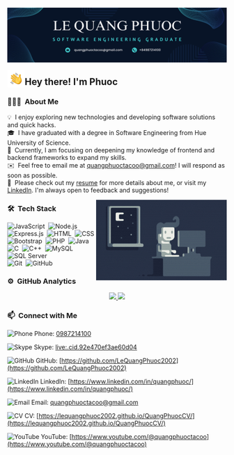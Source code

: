 ![Quang Phuoc Banner](https://raw.githubusercontent.com/LeQuangPhuoc2002/LeQuangPhuoc2002/master/assets/Blue.png)

<img alt="Night Coding" src="./assets/Hand%20Wave.gif" width='40' align="left"/><h2>Hey there! I'm Phuoc</h2>

<!-- ## 👋 &nbsp;Hey there! I'm Phuoc -->

### 👨🏻‍💻 &nbsp;About Me

💡 &nbsp;I enjoy exploring new technologies and developing software solutions and quick hacks.\
🎓 &nbsp;I have graduated with a degree in Software Engineering from Hue University of Science.\
🌱 &nbsp;Currently, I am focusing on deepening my knowledge of frontend and backend frameworks to expand my skills.\
✉️ &nbsp;Feel free to email me at quangphuoctacoo@gmail.com! I will respond as soon as possible.\
📄 &nbsp;Please check out my [resume](https://lequangphuoc2002.github.io/QuangPhuocCV/) for more details about me, or visit my [LinkedIn](https://www.linkedin.com/in/quangphuoc/). I'm always open to feedback and suggestions!


<img alt="Night Coding" src="https://raw.githubusercontent.com/LeQuangPhuoc2002/LeQuangPhuoc2002/master/assets/Night-Coding.gif" align="right"/>


### 🛠 &nbsp;Tech Stack

![JavaScript](https://img.shields.io/badge/-JavaScript-05122A?style=flat&logo=javascript)&nbsp;
![Node.js](https://img.shields.io/badge/-Node.js-05122A?style=flat&logo=node.js)&nbsp;\
![Express.js](https://img.shields.io/badge/-Express.js-05122A?style=flat&logo=express)&nbsp;
![HTML](https://img.shields.io/badge/-HTML-05122A?style=flat&logo=HTML5)&nbsp;
![CSS](https://img.shields.io/badge/-CSS-05122A?style=flat&logo=CSS3&logoColor=1572B6)&nbsp;
![Bootstrap](https://img.shields.io/badge/-Bootstrap-05122A?style=flat&logo=bootstrap&logoColor=563D7C)&nbsp;
![PHP](https://img.shields.io/badge/-PHP-05122A?style=flat&logo=php&logoColor=777BB4)&nbsp;
![Java](https://img.shields.io/badge/-Java-05122A?style=flat&logo=Java&logoColor=FFA518)&nbsp;
![C](https://img.shields.io/badge/-C-05122A?style=flat&logo=C&logoColor=A8B9CC)&nbsp;
![C++](https://img.shields.io/badge/-C++-05122A?style=flat&logo=C%2B%2B&logoColor=00599C)&nbsp;
![MySQL](https://img.shields.io/badge/-MySQL-05122A?style=flat&logo=mysql&logoColor=4479A1)&nbsp;
![SQL Server](https://img.shields.io/badge/-SQL%20Server-05122A?style=flat&logo=microsoft-sql-server)&nbsp;\
![Git](https://img.shields.io/badge/-Git-05122A?style=flat&logo=git)&nbsp;
![GitHub](https://img.shields.io/badge/-GitHub-05122A?style=flat&logo=github)&nbsp;


### ⚙️ &nbsp;GitHub Analytics

<p align="center">
<a href="https://github.com/LeQuangPhuoc2002">
  <img height="180em" src="https://github-readme-stats-eight-theta.vercel.app/api?username=LeQuangPhuoc2002&show_icons=true&theme=algolia&include_all_commits=true&count_private=true"/>
  <img height="180em" src="https://github-readme-stats-eight-theta.vercel.app/api/top-langs/?username=LeQuangPhuoc2002&layout=compact&langs_count=8&theme=algolia"/>
</a>
</p>

### 📫 &nbsp;Connect with Me

<img src="https://img.icons8.com/?size=100&id=jShwZ2RCyPSO&format=png&color=000000" alt="Phone" width="20" height="20"/> Phone: [0987214100](tel:0987214100)

<img src="https://img.icons8.com/?size=100&id=117566&format=png&color=000000" alt="Skype" width="20" height="20"/> Skype: [live:.cid.92e470ef3ae60d04](live:.cid.92e470ef3ae60d04)

<img src="https://img.icons8.com/?size=100&id=12599&format=png&color=000000" alt="GitHub" width="20" height="20"/> GitHub: [https://github.com/LeQuangPhuoc2002](https://github.com/LeQuangPhuoc2002)

<img src="https://img.icons8.com/fluent/48/000000/linkedin.png" alt="LinkedIn" width="20" height="20"/> LinkedIn: [https://www.linkedin.com/in/quangphuoc/](https://www.linkedin.com/in/quangphuoc/)

<img src="https://img.icons8.com/fluent/48/000000/mailing.png" alt="Email" width="20" height="20"/> Email: [quangphuoctacoo@gmail.com](mailto:quangphuoctacoo@gmail.com)

<img src="https://img.icons8.com/fluent/48/000000/resume.png" alt="CV" width="20" height="20"/> CV: [https://lequangphuoc2002.github.io/QuangPhuocCV/](https://lequangphuoc2002.github.io/QuangPhuocCV/)

<img src="https://img.icons8.com/fluent/48/000000/youtube-play.png" alt="YouTube" width="20" height="20"/> YouTube: [https://www.youtube.com/@quangphuoctacoo](https://www.youtube.com/@quangphuoctacoo)
